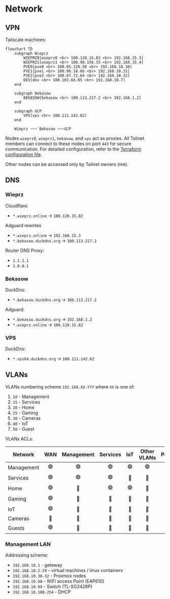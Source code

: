 # Network

## VPN

Tailscale machines:

```mermaid
flowchart TD
    subgraph Wieprz
        WIEPRZ0[wieprz0 <br> 100.120.15.82 <br> 192.168.15.3]
        WIEPRZ1[wieprz1 <br> 100.90.156.33 <br> 192.168.15.4]
        PVE0[pve0 <br> 100.65.128.50 <br> 192.168.10.30]
        PVE1[pve1 <br> 100.96.18.66 <br> 192.168.10.31]
        PVE2[pve2 <br> 100.67.72.64 <br> 192.168.10.32]
        DEV[dev <br> 100.103.66.85 <br> 192.168.10.7] 
    end

    subgraph Bekasow
        BEKASOW[bekasow <br> 100.113.217.2 <br> 192.168.1.2]
    end
    
    subgraph GCP
        VPS[vps <br> 100.111.142.62]
    end

    Wieprz ~~~ Bekasow ~~~GCP
```

Nodes `wieprz0`, `wieprz1`, `bekasow`, and `vps` act as proxies. All Tailnet members can connect to these nodes on port `443` for secure communication. For detailed configuration, refer to the [Terraform configuration file](../terraform/tailscale/main.tf).

Other nodes can be accessed only by Tailnet owners (me).

## DNS

### Wieprz

Cloudflare:

* `*.wieprz.online` → `100.120.15.82`

Adguard rewrites

* `*.wieprz.online` → `192.168.15.3`
* `*.bekasow.duckdns.org` → `100.113.217.2`

Router DNS Proxy:

* `1.1.1.1`
* `1.0.0.1`

### Bekasow

DuckDns:

* `*.bekasow.duckdns.org` → `100.113.217.2`

Adguard:

* `*.bekasow.duckdns.org` → `192.168.1.2`
* `*.wieprz.online` → `100.120.15.82`

### VPS

DuckDns:

* `*.vps64.duckdns.org` → `100.111.142.62`

## VLANs

VLANs numbering scheme `192.168.XX.YYY` where `XX` is one of:

1. `10` - Management
2. `15` - Services
3. `20` - Home
4. `25` - Gaming
5. `30` - Cameras
6. `40` - IoT
7. `50` - Guest

VLANs ACLs:

| Network | WAN | Management | Services | IoT | Other VLANs | Peers |
| ------- | :-: | :--------: | :------: | :-: | :---------: | :---: |
| Management | 🟢 | 🟢 | 🟢 | 🟢 | 🟢 | 🟢 |
| Services | 🟢 | 🟢 | 🟢 | 🚫 | 🚫 | 🟢 |
| Home | 🟢 | 🚫 | 🟢 | 🟢 | 🚫 | 🟢 |
| Gaming |  🟢 | 🚫 | 🚫 | 🚫 | 🚫 | 🟢 |
| IoT | 🟢 | 🚫 | 🚫 | 🚫 | 🚫 | 🚫 |
| Cameras | 🚫 | 🚫 | 🚫 | 🚫 | 🚫 | 🚫 |
| Guests | 🟢 | 🚫 | 🚫 | 🚫 | 🚫 | 🚫 |

### Management LAN

Addressing scheme:

* `192.168.10.1` - gateway
* `192.168.10.2-29` - virtual machines / linux containers
* `192.168.10.30-32` - Proxmox nodes
* `192.168.10.98` - WiFi access Point (EAP610)
* `192.168.10.99` - Switch (TL-SG2428P)
* `192.168.10.100-254` - DHCP

